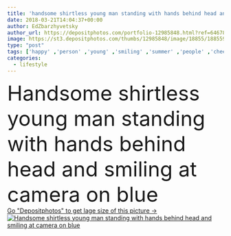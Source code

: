 ```yaml
---
title: 'handsome shirtless young man standing with hands behind head and smiling at camera on blue'
date: 2018-03-21T14:04:37+00:00
author: EdZbarzhyvetsky
author_url: https://depositphotos.com/portfolio-12985848.html?ref=64678756
image: https://st3.depositphotos.com/thumbs/12985848/image/18855/188559288/api_thumb_450.jpg?forcejpeg=true
type: "post"
tags: ['happy' ,'person' ,'young' ,'smiling' ,'summer' ,'people' ,'cheerful' ,'caucasian' ,'male' ,'man' ,'style' ,'fashion' ,'individuality' ,'stylish' ,'lifestyle' ,'shirtless' ,'charming' ,'attractive' ,'handsome' ,'shorts' ,'standing' ,'summertime' ,'swimwear' ,'bearded' ,'looking at camera' ,'copy space' ,'Studio Shot' ,'on blue' ,'bare chested' ,'hands behind head' ,'Caucasian Man' ]
categories: 
  - lifestyle
---
```

<div aling="center">
            <font size="60"> Handsome shirtless young man standing with hands behind head and smiling at camera on blue</font>   
</div>
<div>
    <a href='https://depositphotos.com/188559288/stock-photo-handsome-shirtless-young-man-standing.html?ref=64678756' target=_blank > Go "Depositphotos" to get lage size of this picture ->
        <img href='https://depositphotos.com/188559288/stock-photo-handsome-shirtless-young-man-standing.html?ref=64678756' src='https://st3.depositphotos.com/12985848/18855/i/950/depositphotos_188559288-stock-photo-handsome-shirtless-young-man-standing.jpg?forcejpeg=true' alt='Handsome shirtless young man standing with hands behind head and smiling at camera on blue' >
    </a>
</div>
